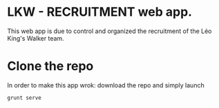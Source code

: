 # LKW - RECRUITMENT web app.

This web app is due to control and organized the recruitment of the Léo King's Walker team.

# Clone the repo
In order to make this app wrok: download the repo and simply launch 

```
grunt serve
```
